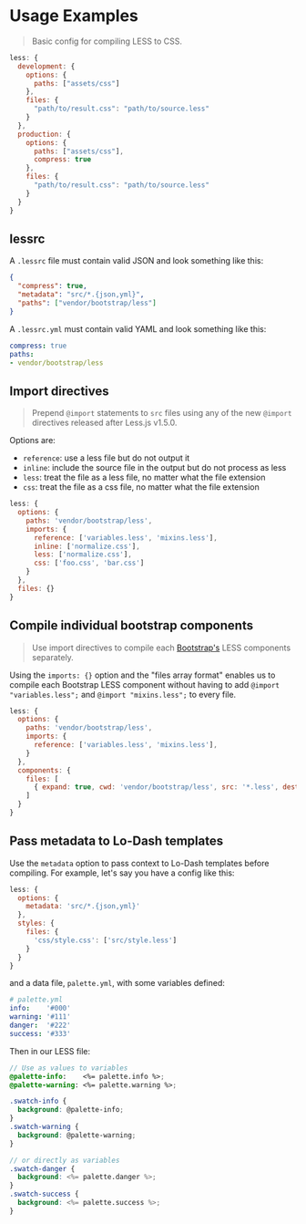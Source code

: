 # Usage Examples

> Basic config for compiling LESS to CSS.

```js
less: {
  development: {
    options: {
      paths: ["assets/css"]
    },
    files: {
      "path/to/result.css": "path/to/source.less"
    }
  },
  production: {
    options: {
      paths: ["assets/css"],
      compress: true
    },
    files: {
      "path/to/result.css": "path/to/source.less"
    }
  }
}
```

## lessrc

A `.lessrc` file must contain valid JSON and look something like this:

```json
{
  "compress": true,
  "metadata": "src/*.{json,yml}",
  "paths": ["vendor/bootstrap/less"]
}
```

A `.lessrc.yml` must contain valid YAML and look something like this:

```yaml
compress: true
paths:
- vendor/bootstrap/less
```

## Import directives

> Prepend `@import` statements to `src` files using any of the new `@import` directives released after Less.js v1.5.0.

Options are:

* `reference`: use a less file but do not output it
* `inline`: include the source file in the output but do not process as less
* `less`: treat the file as a less file, no matter what the file extension
* `css`: treat the file as a css file, no matter what the file extension

```javascript
less: {
  options: {
    paths: 'vendor/bootstrap/less',
    imports: {
      reference: ['variables.less', 'mixins.less'],
      inline: ['normalize.css'],
      less: ['normalize.css'],
      css: ['foo.css', 'bar.css']
    }
  },
  files: {}
}
```

## Compile individual bootstrap components

> Use import directives to compile each [Bootstrap's](https://github.com/twbs/bootstrap) LESS components separately.

Using the `imports: {}` option and the "files array format" enables us to compile each Bootstrap LESS component without having to add `@import "variables.less";` and `@import "mixins.less";` to
every file.

```javascript
less: {
  options: {
    paths: 'vendor/bootstrap/less',
    imports: {
      reference: ['variables.less', 'mixins.less'],
    }
  },
  components: {
    files: [
      { expand: true, cwd: 'vendor/bootstrap/less', src: '*.less', dest: 'assets/css/', ext: '.css' }
    ]
  }
}
```

## Pass metadata to Lo-Dash templates

Use the `metadata` option to pass context to Lo-Dash templates before compiling. For example, let's say you have a config like this:

```javascript
less: {
  options: {
    metadata: 'src/*.{json,yml}'
  },
  styles: {
    files: {
      'css/style.css': ['src/style.less']
    }
  }
}
```

and a data file, `palette.yml`, with some variables defined:

```yaml
# palette.yml
info:    '#000'
warning: '#111'
danger:  '#222'
success: '#333'
```

Then in our LESS file:

```scss
// Use as values to variables
@palette-info:    <%= palette.info %>;
@palette-warning: <%= palette.warning %>;

.swatch-info {
  background: @palette-info;
}
.swatch-warning {
  background: @palette-warning;
}

// or directly as variables
.swatch-danger {
  background: <%= palette.danger %>;
}
.swatch-success {
  background: <%= palette.success %>;
}
```
